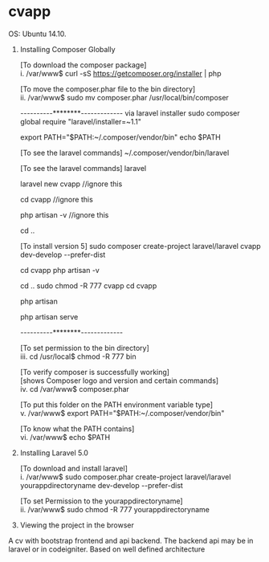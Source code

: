 cvapp
=====
OS: Ubuntu 14.10.

1. Installing Composer Globally

    [To download the composer package]  
    i.   /var/www$  curl -sS https://getcomposer.org/installer | php

    [To move the composer.phar file to the bin directory]            
    ii.  /var/www$  sudo mv composer.phar /usr/local/bin/composer
    
    ----------********-------------
    via laravel installer
    sudo composer global require "laravel/installer=~1.1"
    
    export PATH="$PATH:~/.composer/vendor/bin"
    echo $PATH
    
    [To see the laravel commands]
    ~/.composer/vendor/bin/laravel
    
    [To see the laravel commands]
    laravel
    
    laravel new cvapp //ignore this
    
    cd cvapp          //ignore this
    
    php artisan -v    //ignore this
    
    cd ..
    
    [To install version 5]
    sudo composer create-project laravel/laravel cvapp dev-develop --prefer-dist
    
    cd cvapp
    php artisan -v
    
    cd ..
    sudo chmod -R 777 cvapp
    cd cvapp
    
    php artisan
    
    php artisan serve
    
    ----------********-------------
    
    
    [To set permission to the bin directory]                           
    iii. cd /usr/local$  chmod -R 777 bin
    
    [To verify composer is successfully working]                                 
    [shows Composer logo and version and certain commands]                           
    iv. cd /var/www$ composer.phar
    
    [To put this folder on the PATH environment variable type]                   
    v. /var/www$  export PATH="$PATH:~/.composer/vendor/bin"
    
    [To know what the PATH contains]                                  
    vi. /var/www$  echo $PATH

2. Installing Laravel 5.0

    [To download and install laravel]                              
    i.   /var/www$ sudo composer.phar create-project laravel/laravel yourappdirectoryname dev-develop --prefer-dist
    
    [To set Permission to the yourappdirectoryname]                          
    ii. /var/www$ sudo chmod -R 777 yourappdirectoryname
    
3. Viewing the project in the browser
     

A cv with bootstrap frontend and api backend. The backend api may be in laravel or in codeigniter.
Based on well defined architecture
